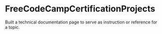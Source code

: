 # FreeCodeCampCertificationProjects
Built a technical documentation page to serve  as instruction or reference for a topic.
